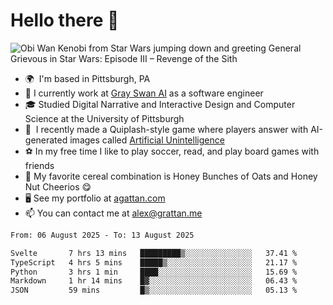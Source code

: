 <!--
**GameDog9988/GameDog9988** is a ✨ _special_ ✨ repository because its `README.md` (this file) appears on your GitHub profile.

Here are some ideas to get you started:

- 🔭 I’m currently working on ...
- 🌱 I’m currently learning ...
- 👯 I’m looking to collaborate on ...
- 🤔 I’m looking for help with ...
- 💬 Ask me about ...
- 📫 How to reach me: ...
- 😄 Pronouns: ...
- ⚡ Fun fact: ...
-->



Hello there 👋
==================================

![Obi Wan Kenobi from Star Wars jumping down and greeting General Grievous in Star Wars: Episode III – Revenge of the Sith](https://github.com/agrattan0820/agrattan0820/assets/51346343/689e56eb-29be-46a5-a079-28ea727b5f7e)


- 🌍  I'm based in Pittsburgh, PA
- 🦢  I currently work at [Gray Swan AI](https://www.grayswan.ai) as a software engineer
- 🎓  Studied Digital Narrative and Interactive Design and Computer Science at the University of Pittsburgh
- 👾  I recently made a Quiplash-style game where players answer with AI-generated images called [Artificial Unintelligence](https://github.com/agrattan0820/artificial-unintelligence)
- ⚽  In my free time I like to play soccer, read, and play board games with friends
- 🥣  My favorite cereal combination is Honey Bunches of Oats and Honey Nut Cheerios 😋
- 🖥️  See my portfolio at [agattan.com](http://agrattan.com/)
- 📫  You can contact me at [alex@grattan.me](mailto:alex@grattan.me)

<!--START_SECTION:waka-->

```txt
From: 06 August 2025 - To: 13 August 2025

Svelte       7 hrs 13 mins   █████████▒░░░░░░░░░░░░░░░   37.41 %
TypeScript   4 hrs 5 mins    █████▒░░░░░░░░░░░░░░░░░░░   21.17 %
Python       3 hrs 1 min     ████░░░░░░░░░░░░░░░░░░░░░   15.69 %
Markdown     1 hr 14 mins    █▓░░░░░░░░░░░░░░░░░░░░░░░   06.43 %
JSON         59 mins         █▒░░░░░░░░░░░░░░░░░░░░░░░   05.13 %
```

<!--END_SECTION:waka-->
